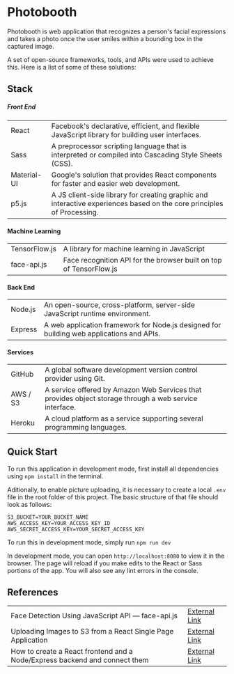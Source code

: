 # Photobooth

Photobooth is web application that recognizes a person's facial expressions and takes a photo once the user smiles within a bounding box in the captured image.

A set of open-source frameworks, tools, and APIs were used to achieve this. Here is a list of some of these solutions:

## Stack

##### Front End
| | |
| --- | --- |
| React | Facebook's declarative, efficient, and flexible JavaScript library for building user interfaces. |
| Sass | A preprocessor scripting language that is interpreted or compiled into Cascading Style Sheets (CSS). |
| Material-UI | Google's solution that provides React components for faster and easier web development. |
| p5.js | A JS client-side library for creating graphic and interactive experiences based on the core principles of Processing. |

#### Machine Learning
| | |
| --- | --- |
| TensorFlow.js | A library for machine learning in JavaScript |
| face-api.js | Face recognition API for the browser built on top of TensorFlow.js |

#### Back End
| | |
| --- | --- |
| Node.js | An open-source, cross-platform, server-side JavaScript runtime environment. |
| Express | A web application framework for Node.js designed for building web applications and APIs. |

#### Services
| | |
| --- | --- |
| GitHub | A global software development version control provider using Git. |
| AWS / S3 | A service offered by Amazon Web Services that provides object storage through a web service interface. |
| Heroku | A cloud platform as a service supporting several programming languages. |


## Quick Start

To run this application in development mode, first install all dependencies using `npm install` in the terminal.

Aditionally, to enable picture uploading, it is necessary to create a local `.env` file in the root folder of this project. The basic structure of that file should look as follows:

```
S3_BUCKET=YOUR_BUCKET_NAME
AWS_ACCESS_KEY=YOUR_ACCESS_KEY_ID
AWS_SECRET_ACCESS_KEY=YOUR_SECRET_ACCESS_KEY
```

To run this in development mode, simply run
`npm run dev`

In development mode, you can open `http://localhost:8080` to view it in the browser. The page will reload if you make edits to the React or Sass portions of the app. You will also see any lint errors in the console.

## References
| | |
| --- | --- |
| Face Detection Using JavaScript API — face-api.js | [External Link](https://overflowjs.com/posts/Face-Detection-Using-JavaScript-API-face-apijs.html) |
| Uploading Images to S3 from a React Single Page Application | [External Link](https://www.koan.co/blog/uploading-images-to-s3-from-a-react-spa) |
| How to create a React frontend and a Node/Express backend and connect them | [External Link](https://www.freecodecamp.org/news/create-a-react-frontend-a-node-express-backend-and-connect-them-together-c5798926047c/) |
